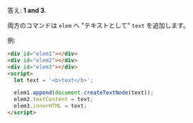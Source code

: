答え: **1 and 3**.

両方のコマンドは `elem` へ "テキストとして" `text` を追加します。

例:

```html run height=80
<div id="elem1"></div>
<div id="elem2"></div>
<div id="elem3"></div>
<script>
  let text = '<b>text</b>';

  elem1.append(document.createTextNode(text));
  elem2.textContent = text;
  elem3.innerHTML = text;
</script>
```
